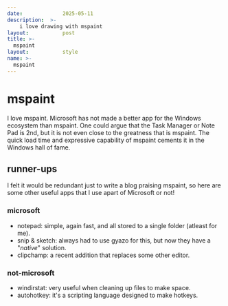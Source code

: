 ```yaml
---
date:             2025-05-11
description:  >-
    i love drawing with mspaint
layout:           post
title: >-
  mspaint 
layout:           style
name: >-
  mspaint
---
```


# mspaint

I love mspaint. Microsoft has not made a better app for the Windows ecosystem than mspaint. One could argue that the Task Manager or Note Pad is 2nd, but it is not even close to the greatness that is mspaint. The quick load time and expressive capability of mspaint cements it in the Windows hall of fame.

## runner-ups

I felt it would be redundant just to write a blog praising mspaint, so here are some other useful apps that I use apart of Microsoft or not!

### microsoft
* notepad: simple, again fast, and all stored to a single folder (atleast for me).
* snip & sketch: always had to use gyazo for this, but now they have a "*native*" solution.
* clipchamp: a recent addition that replaces some other editor.

### not-microsoft
* windirstat: very useful when cleaning up files to make space.
* autohotkey: it's a scripting language designed to make hotkeys.


